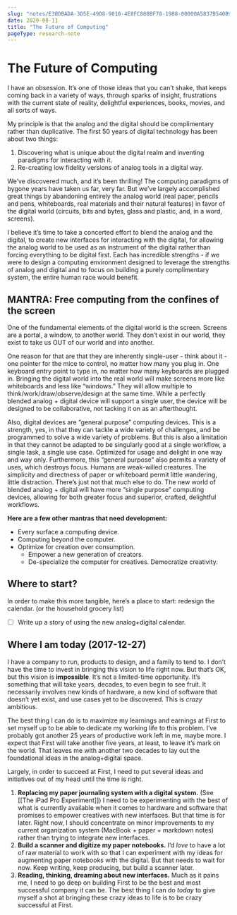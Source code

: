 ```yaml
---
slug: "notes/E3BDBADA-3D5E-49D8-9010-4E8FC880BF78-1988-00000A5837B540B9"
date: 2020-08-11
title: "The Future of Computing"
pageType: research-note
---
```

# The Future of Computing
I have an obsession. It’s one of those ideas that you can’t shake, that keeps coming back in a variety of ways, through sparks of insight, frustrations with the current state of reality, delightful experiences, books, movies, and all sorts of ways.

My principle is that the analog and the digital should be complimentary rather than duplicative. The first 50 years of digital technology has been about two things:
1. Discovering what is unique about the digital realm and inventing paradigms for interacting with it.
2. Re-creating low fidelity versions of analog tools in a digital way.

We’ve discovered much, and it’s been thrilling! The computing paradigms of bygone years have taken us far, very far. But we’ve largely accomplished great things by abandoning entirely the analog world (real paper, pencils and pens, whiteboards, real materials and their natural features) in favor of the digital world (circuits, bits and bytes, glass and plastic, and, in a word, screens).

I believe it’s time to take a concerted effort to blend the analog and the digital, to create new interfaces for interacting with the digital, for allowing the analog world to be used as an instrument of the digital rather than forcing everything to be digital first. Each has incredible strengths - if we were to design a computing environment designed to leverage the strengths of analog and digital and to focus on building a purely complimentary system, the entire human race would benefit.

## MANTRA: Free computing from the confines of the screen
One of the fundamental elements of the digital world is the screen. Screens are a portal, a window, to another world. They don’t exist in our world, they exist to take us OUT of our world and into another.

One reason for that are that they are inherently single-user - think about it - one pointer for the mice to control, no matter how many you plug in. One keyboard  entry point to type in, no matter how many keyboards are plugged in. Bringing the digital world into the real world will make screens more like whiteboards and less like “windows.” They will allow multiple to think/work/draw/observe/design at the same time. While a perfectly blended analog + digital device will support a single user, the device will be designed to be collaborative, not tacking it on as an afterthought.

Also, digital devices are “general purpose” computing devices. This is a strength, yes, in that they can tackle a wide variety of challenges, and be programmed to solve a wide variety of problems. But this is also a limitation in that they cannot be adapted to be singularly good at a single workflow, a single task, a single use case. Optimized for usage and delight in one way and way only. Furthermore, this “general purpose” also permits a variety of uses, which destroys focus. Humans are weak-willed creatures. The simplicity and directness of paper or whiteboard permit little wandering, little distraction. There’s just not that much else to do. The new world of blended analog + digital will have more “single purpose” computing devices, allowing for both greater focus and superior, crafted, delightful workflows.

**Here are a few other mantras that need development:**
- Every surface a computing device.
- Computing beyond the computer.
- Optimize for creation over consumption.
	* Empower a new generation of creators.
	* De-specialize the computer for creatives. Democratize creativity.

## Where to start?
In order to make this more tangible, here’s a place to start: redesign the calendar. (or the household grocery list)

- [ ] Write up a story of using the new analog+digital calendar.

## Where I am today (2017-12-27)
I have a company to run, products to design, and a family to tend to. I don’t have the time to invest in bringing this vision to life right now. But that’s OK, but this vision is **impossible**. It’s not a limited-time opportunity. It’s something that will take years, decades, to even begin to see fruit. It necessarily involves new kinds of hardware, a new kind of software that doesn’t yet exist, and use cases yet to be discovered. This is *crazy* ambitious.

The best thing I can do is to maximize my learnings and earnings at First to set myself up to be able to dedicate my working life to this problem. I’ve probably got another 25 years of productive work left in me, maybe more. I expect that First will take another five years, at least, to leave it’s mark on the world. That leaves me with another two decades to lay out the foundational ideas in the analog+digital space.

Largely, in order to succeed at First, I need to put several ideas and initiatives out of my head until the time is right.
1. **Replacing my paper journaling system with a digital system.** (See [[The iPad Pro Experiment]]) I need to be experimenting with the best of what is currently available when it comes to hardware and software that promises to empower creatives with new interfaces. But that time is for later. Right now, I should concentrate on minor improvements to my current organization system (MacBook + paper + markdown notes) rather than trying to integrate new interfaces.
2. **Build a scanner and digitize my paper notebooks.** I’d _love_ to have a lot of raw material to work with so that I can experiment with my ideas for augmenting paper notebooks with the digital. But that needs to wait for now. Keep writing, keep producing, but build a scanner later.
3. **Reading, thinking, dreaming about new interfaces.** Much as it pains me, I need to go deep on building First to be the best and most successful company it can be. The best  thing I can do *today* to give myself a shot at bringing these crazy ideas to life is to be crazy successful at First.
